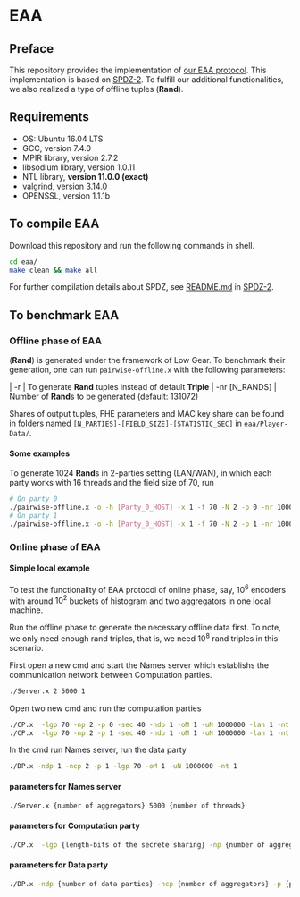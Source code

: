 # EAA

## Preface

This repository provides the implementation of [our EAA protocol](https://). This implementation is based on [SPDZ-2](https://github.com/bristolcrypto/SPDZ-2). To fulfill our additional functionalities, we also realized a type of offline tuples (**Rand**). 


## Requirements
- OS: Ubuntu 16.04 LTS
- GCC, version 7.4.0
- MPIR library, version 2.7.2
- libsodium library, version 1.0.11
- NTL library, **version 11.0.0 (exact)**
- valgrind, version 3.14.0
- OPENSSL, version 1.1.1b


## To compile EAA
Download this repository and run the following commands in shell.
```bash
cd eaa/
make clean && make all
```

For further compilation details about SPDZ, see [README.md](https://github.com/bristolcrypto/SPDZ-2) in [SPDZ-2](https://github.com/bristolcrypto/SPDZ-2).

## To benchmark EAA

### Offline phase of EAA
(**Rand**) is generated under the framework of Low Gear. To benchmark their generation, one can run `pairwise-offline.x` with the following parameters:

| -r                            | To generate **Rand** tuples instead of default **Triple**
| -nr [N_RANDS]                 | Number of **Rand**s to be generated (default: 131072)

Shares of output tuples, FHE parameters and MAC key share can be found in folders named `[N_PARTIES]-[FIELD_SIZE]-[STATISTIC_SEC]` in `eaa/Player-Data/`.

#### Some examples

To generate 1024 **Rand**s in 2-parties setting (LAN/WAN), in which each party works with 16 threads and the field size of 70, run
```bash
# On party 0
./pairwise-offline.x -o -h [Party_0_HOST] -x 1 -f 70 -N 2 -p 0 -nr 1000000 -r
# On party 1
./pairwise-offline.x -o -h [Party_0_HOST] -x 1 -f 70 -N 2 -p 1 -nr 1000000 -r
```

### Online phase of EAA
#### Simple local example
To test the functionality of EAA protocol of online phase, say, $10^6$ encoders with around $10^2$ buckets of histogram and two aggregators in one local machine.

Run the offline phase to generate the necessary offline data first. To note, we only need enough rand triples, that is, we need $10^8$ rand triples in this scenario.

First open a new cmd and start the Names server which establishs the communication network between Computation parties.
```bash
./Server.x 2 5000 1
```

Open two new cmd and run the computation parties
```bash
./CP.x  -lgp 70 -np 2 -p 0 -sec 40 -ndp 1 -oM 1 -uN 1000000 -lan 1 -nt 1 
./CP.x  -lgp 70 -np 2 -p 1 -sec 40 -ndp 1 -oM 1 -uN 1000000 -lan 1 -nt 1
```

In the cmd run Names server, run the data party
```bash
./DP.x -ndp 1 -ncp 2 -p 1 -lgp 70 -oM 1 -uN 1000000 -nt 1
```

#### parameters for Names server
```bash
./Server.x {number of aggregators} 5000 {number of threads}
```

#### parameters for Computation party
```bash
./CP.x  -lgp {length-bits of the secrete sharing} -np {number of aggregators} -p {party number} -sec {security level} -ndp {number of data parties} -oM {number of buckets of histogram} -uN {number of encoders} -lan {whether in lan environment} -nt {number of threads} -h {ip of Data party}
```

#### parameters for Data party
```bash
./DP.x -ndp {number of data parties} -ncp {number of aggregators} -p {party number} -lgp {length-bits of the secrete sharing} -oM {number of buckets of histogram} -uN {number of encoders} -ip {ip files}
```



